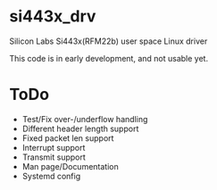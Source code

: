 # si443x_drv
Silicon Labs Si443x(RFM22b) user space Linux driver

This code is in early development, and not usable yet.

# ToDo

   * Test/Fix over-/underflow handling
   * Different header length support
   * Fixed packet len support
   * Interrupt support
   * Transmit support
   * Man page/Documentation
   * Systemd config
